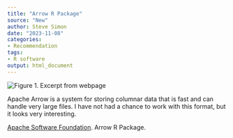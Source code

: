 ```yaml
---
title: "Arrow R Package"
source: "New"
author: Steve Simon
date: "2023-11-08"
categories:
- Recommendation
tags:
- R software
output: html_document
---
```


![Figure 1. Excerpt from webpage](http://www.pmean.com/new-images/23/apache-arrow-01.png)

<div class="notes">

Apache Arrow is a system for storing columnar data that is fast and can handle very large files. I have not had a chance to work with this format, but it looks very interesting.

[Apache Software Foundation][apa1]. Arrow R Package.

[apa1]: https://arrow.apache.org/docs/r/

</div>
